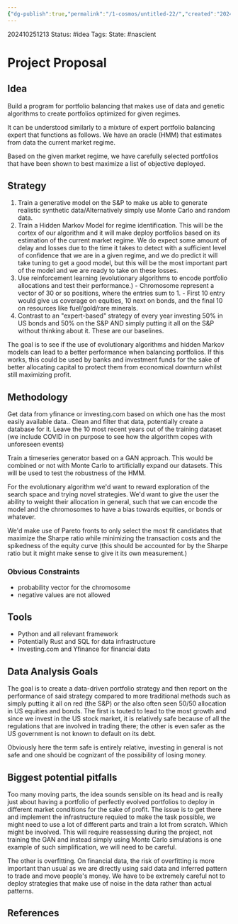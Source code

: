 ```yaml
---
{"dg-publish":true,"permalink":"/1-cosmos/untitled-22/","created":"2024-10-25T12:13:21.115-04:00","updated":"2024-10-25T12:55:54.582-04:00"}
---
```


202410251213
Status: #idea
Tags: 
State: #nascient
# Project Proposal

## Idea
Build a program for portfolio balancing that makes use of data and genetic algorithms to create portfolios optimized for given regimes.

It can be understood similarly to a mixture of expert portfolio balancing expert that functions as follows. We have an oracle (HMM) that estimates from data the current market regime.

Based on the given market regime, we have carefully selected portfolios that have been shown to best maximize a list of objective deployed.


## Strategy
1. Train a generative model on the S&P to make us able to generate realistic synthetic data/Alternatively simply use Monte Carlo and random data.
2. Train a Hidden Markov Model for regime identification. This will be the cortex of our algorithm and it will make deploy portfolios based on its estimation of the current market regime. We do expect some amount of delay and losses due to the time it takes to detect with a sufficient level of confidence that we are in a given regime, and we do predict it will take tuning to get a good model, but this will be the most important part of the model and we are ready to take on these losses.
3. Use reinforcement learning (evolutionary algorithms to encode portfolio allocations and test their performance.)
	   - Chromosome represent a vector of 30 or so positions, where the entries sum to 1.
	   - First 10 entry would give us coverage on equities, 10 next on bonds, and the final 10 on resources like fuel/gold/rare minerals.
4. Contrast to an "expert-based" strategy of every year investing 50% in US bonds and 50% on the S&P AND simply putting it all on the S&P without thinking about it. These are our baselines.

The goal is to see if the use of evolutionary algorithms and hidden Markov models can lead to a better performance when balancing portfolios. If this works, this could be used by banks and investment funds for the sake of better allocating capital to protect them from economical downturn whilst still maximizing profit.

## Methodology
Get data from yfinance or investing.com based on which one has the most easily available data..
Clean and filter that data, potentially create a database for it.
Leave the 10 most recent years out of the training dataset (we include COVID in on purpose to see how the algorithm copes with unforeseen events)

Train a timeseries generator based on a GAN approach. This would be combined or not with Monte Carlo to artificially expand our datasets. This will be used to test the robustness of the HMM.

For the evolutionary algorithm we'd want to reward exploration of the search space and trying novel strategies.
We'd want to give the user the ability to weight their allocation in general, such that we can encode the model and the chromosomes to have a bias towards equities, or bonds or whatever.

We'd make use of Pareto fronts to only select the most fit candidates that maximize the Sharpe ratio while minimizing the transaction costs and the spikedness of the equity curve (this should be accounted for by the Sharpe ratio but it might make sense to give it its own measurement.)
### Obvious Constraints
- probability vector for the chromosome
- negative values are not allowed


## Tools
- Python and all relevant framework
- Potentially Rust and SQL for data infrastructure
- Investing.com and Yfinance for financial data

## Data Analysis Goals
The goal is to create a data-driven portfolio strategy and then report on the performance of said strategy compared to more traditional methods such as simply putting it all on red (the S&P) or the also often seen 50/50 allocation in US equities and bonds. The first is touted to lead to the most growth and since we invest in the US stock market, it is relatively safe because of all the regulations that are involved in trading there; the other is even safer as the US government is not known to default on its debt.

Obviously here the term safe is entirely relative, investing in general is not safe and one should be cognizant of the possibility of losing money. 

## Biggest potential pitfalls
Too many moving parts, the idea sounds sensible on its head and is really just about having a portfolio of perfectly evolved portfolios to deploy in different market conditions for the sake of profit. The issue is to get there and implement the infrastructure requied to make the task possible, we might need to use a lot of different parts and train a lot from scratch. Which might be involved. This will require reassessing during the project, not training the GAN and instead simply using Monte Carlo simulations is one example of such simplification, we will need to be careful.

The other is overfitting. On financial data, the risk of overfitting is more important than usual as we are directly using said data and inferred pattern to trade and move people's money. We have to be extremely careful not to deploy strategies that make use of noise in the data rather than actual patterns.



## References
